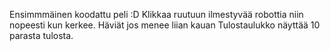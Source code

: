 Ensimmmäinen koodattu peli :D
Klikkaa ruutuun ilmestyvää robottia niin nopeesti kun kerkee. Häviät jos menee liian kauan
Tulostaulukko näyttää 10 parasta tulosta.
